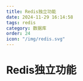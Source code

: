 ```yaml
---
title: Redis独立功能
date: 2024-11-29 16:14:58
tags: redis
category: 数据库
order: 24
icon: "/img/redis.svg"
---
```


<!--more-->

# Redis独立功能

